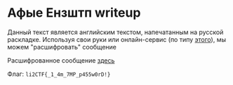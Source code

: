 # Афые Ензштп writeup

Данный текст является английским текстом, напечатанным на русской раскладке. Используя свои руки или онлайн-сервис (по типу [этого](https://gsgen.ru/tools/perevod-raskladki-online/)), мы можем "расшифровать" сообщение

Расшифрованное сообщение [здесь](src/orig.txt)

Флаг: `li2CTF{_1_4m_7MP_p455w0rD!}`
